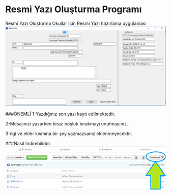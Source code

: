 # Resmi Yazı Oluşturma Programı
Resmi Yazı Oluşturma
Okullar için Resmi Yazı hazırlama uygulaması
![image](https://raw.githubusercontent.com/ugurcosar/resmiyazi/master/1.png)

###ÖNEMLİ
1-Yazdığınız son yazı kayıt edilmektedir.

2-Mesajınızı yazarken biraz boşluk bırakmayı unutmayınız.

3-ilgi ve ekler kısmına bir şey yazmazsanız eklenmeyecektir.

###Nasil İndirebilirim
![image](https://raw.githubusercontent.com/ugurcosar/resmiyazi/master/2.png)
